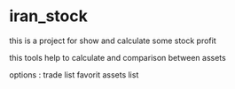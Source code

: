 # iran_stock
this is a project for show and calculate some stock profit

this tools help to calculate and comparison between assets 

options :
trade list
favorit assets list 


